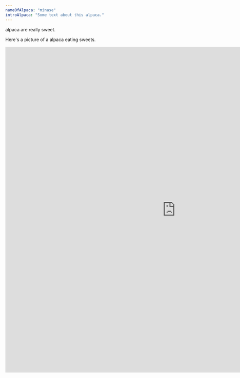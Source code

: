 ```yaml
---
nameOfAlpaca: "minase"
introAlpaca: "Some text about this alpaca."
---
```


alpaca are really sweet.

Here's a picture of a alpaca eating sweets.

<iframe width="1060" height="1015" src="https://jerseyeveningpost.com/resizer/j9A69AuLBrqxVP_zJ_BEgZ4BhBI=/1000x0/filters:quality(100)/arc-anglerfish-arc2-prod-jerseyeveningpost-mna.s3.amazonaws.com/public/Z3U2Z7JVWVEERBYUGIFBGGYHSM.jpg" frameborder="0" allowfullscreen></iframe>